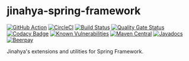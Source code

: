 # jinahya-spring-framework

[![GitHub Action](https://github.com/jinahya/jinahya-spring-framework/workflows/Java%20CI/badge.svg)](https://github.com/jinahya/jinahya-spring-framework/actions?workflow=Java+CI)
[![CircleCI](https://circleci.com/gh/jinahya/jinahya-spring-framework/tree/develop.svg?style=svg)](https://circleci.com/gh/jinahya/jinahya-spring-framework/tree/develop)
[![Build Status](https://travis-ci.org/jinahya/jinahya-spring-framework.svg?branch=develop)](https://travis-ci.org/jinahya/jinahya-spring-framework)
[![Quality Gate Status](https://sonarcloud.io/api/project_badges/measure?project=com.github.jinahya%3Ajinahya-springframework%3Adevelop&metric=alert_status)](https://sonarcloud.io/dashboard?id=com.github.jinahya%3Ajinahya-springframework%3Adevelop)
[![Codacy Badge](https://api.codacy.com/project/badge/Grade/9a941cfce04a40eab42df67203cdc0b8)](https://www.codacy.com/manual/onacit/jinahya-spring-framework?utm_source=github.com&amp;utm_medium=referral&amp;utm_content=jinahya/jinahya-spring-framework&amp;utm_campaign=Badge_Grade)
[![Known Vulnerabilities](https://snyk.io/test/github/jinahya/jinahya-springframework/badge.svg?targetFile=pom.xml)](https://snyk.io/test/github/jinahya/jinahya-springframework?targetFile=pom.xml)
[![Maven Central](https://img.shields.io/maven-central/v/com.github.jinahya/jinahya-springframework.svg)](https://search.maven.org/search?q=g:com.github.jinahya%20a:jinahya-springframework)
[![Javadocs](https://javadoc.io/badge/com.github.jinahya/jinahya-springframework.svg)](https://javadoc.io/doc/com.github.jinahya/jinahya-springframework)
[![Beerpay](https://img.shields.io/beerpay/jinahya/jinahya-springframework.svg)](https://beerpay.io/jinahya/jinahya-springframework)

Jinahya's extensions and utilities for Spring Framework.
